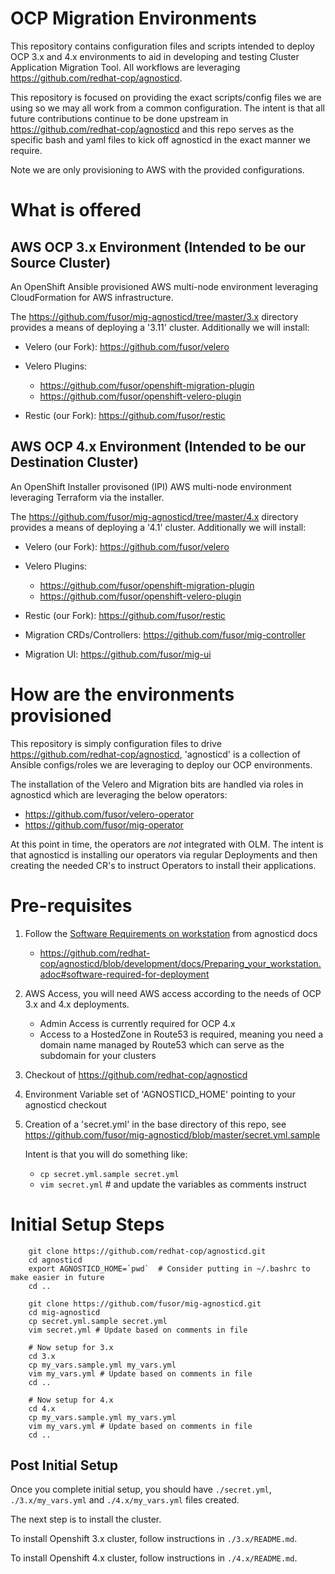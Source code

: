 # OCP Migration Environments

This repository contains configuration files and scripts intended to deploy OCP 3.x and 4.x environments to aid in developing and testing Cluster Application Migration Tool.  All workflows are leveraging https://github.com/redhat-cop/agnosticd.

This repository is focused on providing the exact scripts/config files we are using so we may all work from a common configuration.  The intent is that all future contributions continue to be done upstream in https://github.com/redhat-cop/agnosticd and this repo serves as the specific bash and yaml files to kick off agnosticd in the exact manner we require.

Note we are only provisioning to AWS with the provided configurations.

# What is offered
## AWS OCP 3.x Environment (Intended to be our Source Cluster)
An OpenShift Ansible provisioned AWS multi-node environment leveraging CloudFormation for AWS infrastructure.

The https://github.com/fusor/mig-agnosticd/tree/master/3.x directory provides a means of deploying a '3.11' cluster.
Additionally we will install:
  - Velero (our Fork):              https://github.com/fusor/velero
  - Velero Plugins:

    - https://github.com/fusor/openshift-migration-plugin
    - https://github.com/fusor/openshift-velero-plugin
  - Restic (our Fork):              https://github.com/fusor/restic

## AWS OCP 4.x Environment (Intended to be our Destination Cluster)
An OpenShift Installer provisoned (IPI) AWS multi-node environment leveraging Terraform via the installer.

The https://github.com/fusor/mig-agnosticd/tree/master/4.x directory provides a means of deploying a '4.1' cluster.
Additionally we will install:
  - Velero (our Fork):              https://github.com/fusor/velero
  - Velero Plugins:

    - https://github.com/fusor/openshift-migration-plugin
    - https://github.com/fusor/openshift-velero-plugin
  - Restic (our Fork):              https://github.com/fusor/restic
  - Migration CRDs/Controllers:     https://github.com/fusor/mig-controller
  - Migration UI:                   https://github.com/fusor/mig-ui



# How are the environments provisioned
This repository is simply configuration files to drive https://github.com/redhat-cop/agnosticd, 'agnosticd' is a collection of Ansible configs/roles we are leveraging to deploy our OCP environments.  

The installation of the Velero and Migration bits are handled via roles in agnosticd which are leveraging the below operators:
  - https://github.com/fusor/velero-operator
  - https://github.com/fusor/mig-operator

At this point in time, the operators are _not_ integrated with OLM.  The intent is that agnosticd is installing our operators via regular Deployments and then creating the needed CR's to instruct Operators to install their applications.

# Pre-requisites

1. Follow the [Software Requirements on workstation](https://github.com/redhat-cop/agnosticd/blob/development/docs/Preparing_your_workstation.adoc#software-required-for-deployment) from agnosticd docs


    * https://github.com/redhat-cop/agnosticd/blob/development/docs/Preparing_your_workstation.adoc#software-required-for-deployment

1. AWS Access, you will need AWS access according to the needs of OCP 3.x and 4.x deployments.

    - Admin Access is currently required for OCP 4.x
    - Access to a HostedZone in Route53 is required, meaning you need a domain name managed by Route53 which can serve as the subdomain for your clusters
1. Checkout of https://github.com/redhat-cop/agnosticd 
1. Environment Variable set of 'AGNOSTICD_HOME' pointing to your agnosticd checkout
1. Creation of a 'secret.yml' in the base directory of this repo, see https://github.com/fusor/mig-agnosticd/blob/master/secret.yml.sample

    Intent is that you will do something like:

    - `cp secret.yml.sample secret.yml`
    - `vim secret.yml` # and update the variables as comments instruct

# Initial Setup Steps
        git clone https://github.com/redhat-cop/agnosticd.git
        cd agnosticd
        export AGNOSTICD_HOME=`pwd`  # Consider putting in ~/.bashrc to make easier in future
        cd .. 

        git clone https://github.com/fusor/mig-agnosticd.git
        cd mig-agnosticd
        cp secret.yml.sample secret.yml
        vim secret.yml # Update based on comments in file

        # Now setup for 3.x
        cd 3.x
        cp my_vars.sample.yml my_vars.yml
        vim my_vars.yml # Update based on comments in file
        cd ..

        # Now setup for 4.x
        cd 4.x
        cp my_vars.sample.yml my_vars.yml
        vim my_vars.yml # Update based on comments in file
        cd ..

## Post Initial Setup

Once you complete initial setup, you should have `./secret.yml`, `./3.x/my_vars.yml` and `./4.x/my_vars.yml` files created. 

The next step is to install the cluster.

To install Openshift 3.x cluster, follow instructions in `./3.x/README.md`. 

To install Openshift 4.x cluster, follow instructions in `./4.x/README.md`.


